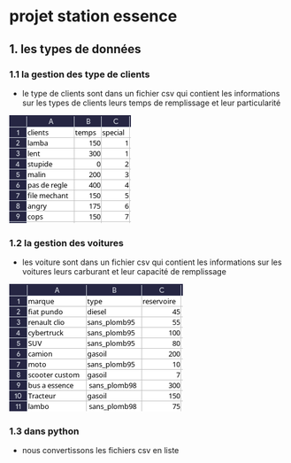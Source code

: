 # projet station essence

## 1. les types de données

### 1.1 la gestion des type de clients

- le type de clients sont dans  un fichier csv qui contient les informations sur les types de clients leurs temps de remplissage et leur particularité

![voiture_csv](c_csv.png)

### 1.2 la gestion des voitures

- les voiture sont dans  un fichier csv qui contient les informations sur les voitures leurs carburant et leur capacité de remplissage

![voiture_csv](v_csv.png)

### 1.3 dans python

- nous convertissons les fichiers csv en liste 


